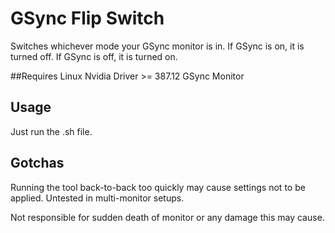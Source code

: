 # GSync Flip Switch
Switches whichever mode your GSync monitor is in. If GSync is on, it is turned off. If GSync is off, it is turned on.

##Requires
Linux
Nvidia Driver >= 387.12
GSync Monitor

## Usage
Just run the .sh file.

## Gotchas
Running the tool back-to-back too quickly may cause settings not to be applied.
Untested in multi-monitor setups.

Not responsible for sudden death of monitor or any damage this may cause.
